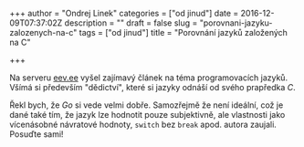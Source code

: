 +++
author = "Ondrej Linek"
categories = ["od jinud"]
date = 2016-12-09T07:37:02Z
description = ""
draft = false
slug = "porovnani-jazyku-zalozenych-na-c"
tags = ["od jinud"]
title = "Porovnání jazyků založených na C"

+++

Na serveru [eev.ee](https://eev.ee/blog/2016/12/01/lets-stop-copying-c/) vyšel zajímavý článek na téma programovacích jazyků. Všímá si především "dědictví", které si jazyky odnáší od svého prapředka *C*.

Řekl bych, že *Go* si vede velmi dobře. Samozřejmě že není ideální, což je dané také tím, že jazyk lze hodnotit pouze subjektivně, ale vlastnosti jako vícenásobné návratové hodnoty, `switch` bez `break` apod. autora zaujali. Posuďte sami!